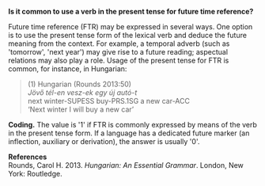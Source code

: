 **Is it common to use a verb in the present tense for future time reference?** 

Future time reference (FTR) may be expressed in several ways. One option is to use the present tense form of the lexical verb and deduce the future meaning from the context. For example, a temporal adverb (such as 'tomorrow', 'next year') may give rise to a future reading; aspectual relations may also play a role. Usage of the present tense for FTR is common, for instance, in Hungarian:

>(1) Hungarian (Rounds 2013:50)<br/>
>*Jövő tél-en vesz-ek egy új autó-t*<br/>
>next winter-SUPESS buy-PRS.1SG a new car-ACC<br/>
>‘Next winter I will buy a new car’

**Coding.** The value is '1' if FTR is commonly expressed by means of the verb in the present tense form. If a language has a dedicated future marker (an inflection, auxiliary or derivation), the answer is usually '0'. 

**References**<br/>
Rounds, Carol H. 2013. *Hungarian: An Essential Grammar*. London, New York: Routledge.<br/>
